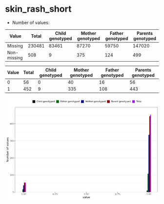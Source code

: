# skin_rash_short
- Number of values:

| Value | Total | Child genotyped | Mother genotyped | Father genotyped | Parents genotyped |
| ----- | ----- | --------------- | ---------------- | ---------------- |---------------- |
| Missing | 230481 | 83461 | 87270 | 59750 | 147020 |
| Non-missing | 508 | 9 | 375 | 124 | 499 |

| Value | Total | Child genotyped | Mother genotyped | Father genotyped | Parents genotyped |
| ----- | ----- | --------------- | ---------------- | ---------------- |---------------- |
| 0 | 56 | 0 | 40 | 16 | 56 |
| 1 | 452 | 9 | 335 | 108 | 443 |



![](skin_rash_short_n.png)



